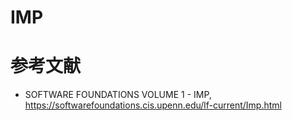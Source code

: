 # IMP

# 参考文献
- SOFTWARE FOUNDATIONS VOLUME 1 - IMP, https://softwarefoundations.cis.upenn.edu/lf-current/Imp.html
